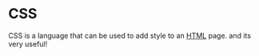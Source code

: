 # CSS

CSS is a language that can be used to add style to an [HTML](/wiki/HTML) page. and its very useful!
